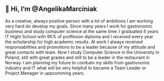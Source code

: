 ## 👋 Hi, I’m @AngelikaMarciniak

As a creative, always positive person with a lot of ambitions I am working very hard do develop my goals.
Since many years I work for gastronomic business and study computer science at the same time: I graduated 4 years IT Hight School with 95% of proffesion diploma 
and  I received every year the scholarship for high academic results. At work I always received responsabilities and promotions to be a leader because of my attitude
and great contacts with team. Now I study Computer Science in the University in Poland, still with great grades and still to be a leader in the restaurant in Norway.
I am planning my future to combain my skills from gastronomic industry and IT what will be very helpfull to became a Team Leader or Project Menager in uppcomming years.
